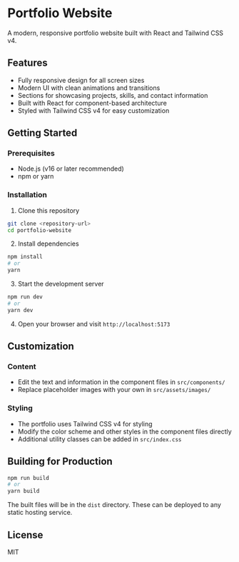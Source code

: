 # Portfolio Website

A modern, responsive portfolio website built with React and Tailwind CSS v4.

## Features

- Fully responsive design for all screen sizes
- Modern UI with clean animations and transitions
- Sections for showcasing projects, skills, and contact information
- Built with React for component-based architecture
- Styled with Tailwind CSS v4 for easy customization

## Getting Started

### Prerequisites

- Node.js (v16 or later recommended)
- npm or yarn

### Installation

1. Clone this repository
```bash
git clone <repository-url>
cd portfolio-website
```

2. Install dependencies
```bash
npm install
# or
yarn
```

3. Start the development server
```bash
npm run dev
# or
yarn dev
```

4. Open your browser and visit `http://localhost:5173`

## Customization

### Content

- Edit the text and information in the component files in `src/components/`
- Replace placeholder images with your own in `src/assets/images/`

### Styling

- The portfolio uses Tailwind CSS v4 for styling
- Modify the color scheme and other styles in the component files directly
- Additional utility classes can be added in `src/index.css`

## Building for Production

```bash
npm run build
# or
yarn build
```

The built files will be in the `dist` directory. These can be deployed to any static hosting service.

## License

MIT
